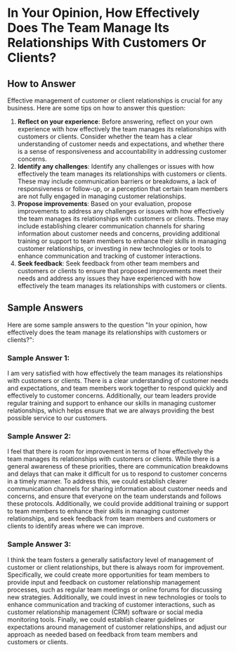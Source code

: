 In Your Opinion, How Effectively Does The Team Manage Its Relationships With Customers Or Clients?
=========================================================================================================================

How to Answer
-------------

Effective management of customer or client relationships is crucial for any business. Here are some tips on how to answer this question:

1. **Reflect on your experience**: Before answering, reflect on your own experience with how effectively the team manages its relationships with customers or clients. Consider whether the team has a clear understanding of customer needs and expectations, and whether there is a sense of responsiveness and accountability in addressing customer concerns.
2. **Identify any challenges**: Identify any challenges or issues with how effectively the team manages its relationships with customers or clients. These may include communication barriers or breakdowns, a lack of responsiveness or follow-up, or a perception that certain team members are not fully engaged in managing customer relationships.
3. **Propose improvements**: Based on your evaluation, propose improvements to address any challenges or issues with how effectively the team manages its relationships with customers or clients. These may include establishing clearer communication channels for sharing information about customer needs and concerns, providing additional training or support to team members to enhance their skills in managing customer relationships, or investing in new technologies or tools to enhance communication and tracking of customer interactions.
4. **Seek feedback**: Seek feedback from other team members and customers or clients to ensure that proposed improvements meet their needs and address any issues they have experienced with how effectively the team manages its relationships with customers or clients.

Sample Answers
--------------

Here are some sample answers to the question "In your opinion, how effectively does the team manage its relationships with customers or clients?":

### Sample Answer 1:

I am very satisfied with how effectively the team manages its relationships with customers or clients. There is a clear understanding of customer needs and expectations, and team members work together to respond quickly and effectively to customer concerns. Additionally, our team leaders provide regular training and support to enhance our skills in managing customer relationships, which helps ensure that we are always providing the best possible service to our customers.

### Sample Answer 2:

I feel that there is room for improvement in terms of how effectively the team manages its relationships with customers or clients. While there is a general awareness of these priorities, there are communication breakdowns and delays that can make it difficult for us to respond to customer concerns in a timely manner. To address this, we could establish clearer communication channels for sharing information about customer needs and concerns, and ensure that everyone on the team understands and follows these protocols. Additionally, we could provide additional training or support to team members to enhance their skills in managing customer relationships, and seek feedback from team members and customers or clients to identify areas where we can improve.

### Sample Answer 3:

I think the team fosters a generally satisfactory level of management of customer or client relationships, but there is always room for improvement. Specifically, we could create more opportunities for team members to provide input and feedback on customer relationship management processes, such as regular team meetings or online forums for discussing new strategies. Additionally, we could invest in new technologies or tools to enhance communication and tracking of customer interactions, such as customer relationship management (CRM) software or social media monitoring tools. Finally, we could establish clearer guidelines or expectations around management of customer relationships, and adjust our approach as needed based on feedback from team members and customers or clients.
